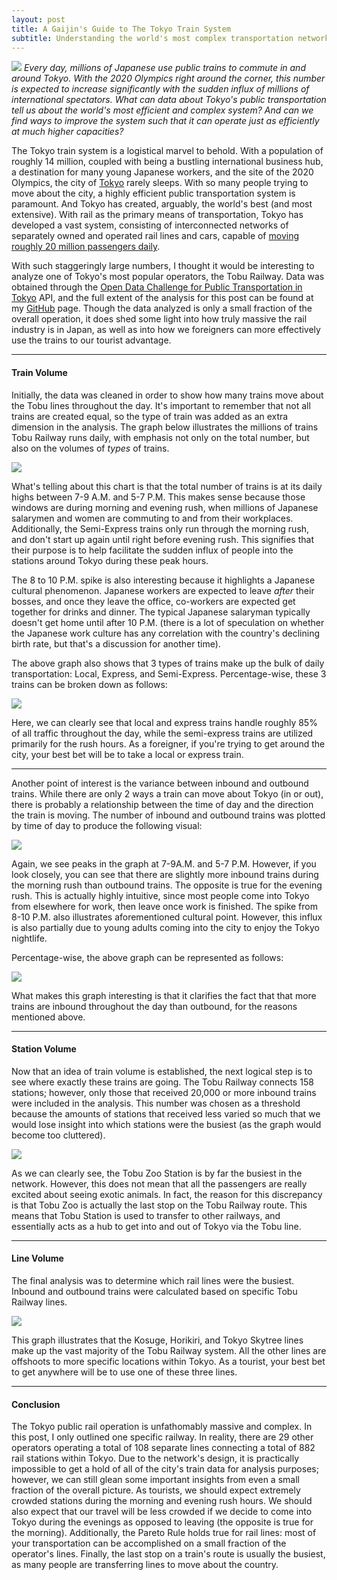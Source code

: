 ```yaml
---
layout: post
title: A Gaijin's Guide to The Tokyo Train System
subtitle: Understanding the world's most complex transportation network
---
```


![](https://cdn-images-1.medium.com/max/1600/1*xHUN1AVM0ejObXBygvCr9g.jpeg)
<span class="figcaption_hack">*Every day, millions of Japanese use public trains to commute in and around
Tokyo. With the 2020 Olympics right around the corner, this number is expected
to increase significantly with the sudden influx of millions of international
spectators. What can data about Tokyo's public transportation tell us about the
world's most efficient and complex system? And can we find ways to improve the
system such that it can operate just as efficiently at much higher capacities?*</span>

The Tokyo train system is a logistical marvel to behold. With a population of
roughly 14 million, coupled with being a bustling international business hub, a
destination for many young Japanese workers, and the site of the 2020 Olympics,
the city of [Tokyo](https://en.wikipedia.org/wiki/Tokyo) rarely sleeps. With so
many people trying to move about the city, a highly efficient public
transportation system is paramount. And Tokyo has created, arguably, the world's
best (and most extensive). With rail as the primary means of transportation,
Tokyo has developed a vast system, consisting of interconnected networks of
separately owned and operated rail lines and cars, capable of [moving roughly 20
million passengers
daily](https://en.wikipedia.org/wiki/Transport_in_Greater_Tokyo#Rail).

With such staggeringly large numbers, I thought it would be interesting to
analyze one of Tokyo's most popular operators, the Tobu Railway. Data was
obtained through the [Open Data Challenge for Public Transportation in
Tokyo](https://tokyochallenge.odpt.org/en/index.html) API, and the full extent
of the analysis for this post can be found at my
[GitHub](https://github.com/Nburkhal/Tokyo-Train-Data) page. Though the data
analyzed is only a small fraction of the overall operation, it does shed some
light into how truly massive the rail industry is in Japan, as well as into how
we foreigners can more effectively use the trains to our tourist advantage.

*****

#### Train Volume

Initially, the data was cleaned in order to show how many trains move about the
Tobu lines throughout the day. It's important to remember that not all trains
are created equal, so the type of train was added as an extra dimension in the
analysis. The graph below illustrates the millions of trains Tobu Railway runs
daily, with emphasis not only on the total number, but also on the volumes of
*types* of trains.

![](https://cdn-images-1.medium.com/max/1600/1*43IRTEJ3ZjvqTl_3sobraQ.png)

What's telling about this chart is that the total number of trains is at its
daily highs between 7-9 A.M. and 5-7 P.M. This makes sense because those windows
are during morning and evening rush, when millions of Japanese salarymen and
women are commuting to and from their workplaces. Additionally, the Semi-Express
trains only run through the morning rush, and don't start up again until right
before evening rush. This signifies that their purpose is to help facilitate the
sudden influx of people into the stations around Tokyo during these peak hours.

The 8 to 10 P.M. spike is also interesting because it highlights a Japanese
cultural phenomenon. Japanese workers are expected to leave *after* their
bosses, and once they leave the office, co-workers are expected get together for
drinks and dinner. The typical Japanese salaryman typically doesn't get home
until after 10 P.M. (there is a lot of speculation on whether the Japanese work
culture has any correlation with the country's declining birth rate, but that's
a discussion for another time).

The above graph also shows that 3 types of trains make up the bulk of daily
transportation: Local, Express, and Semi-Express. Percentage-wise, these 3
trains can be broken down as follows:

![](https://cdn-images-1.medium.com/max/1600/1*jY8DLyn1Rxv6pTty3o62Yw.png)

Here, we can clearly see that local and express trains handle roughly 85% of all
traffic throughout the day, while the semi-express trains are utilized primarily
for the rush hours. As a foreigner, if you're trying to get around the city,
your best bet will be to take a local or express train.

*****

Another point of interest is the variance between inbound and outbound trains.
While there are only 2 ways a train can move about Tokyo (in or out), there is
probably a relationship between the time of day and the direction the train is
moving. The number of inbound and outbound trains was plotted by time of day to
produce the following visual:

![](https://cdn-images-1.medium.com/max/1600/1*H9y18aO2QiByIU1UBbIlTg.png)

Again, we see peaks in the graph at 7-9A.M. and 5-7 P.M. However, if you look
closely, you can see that there are slightly more inbound trains during the
morning rush than outbound trains. The opposite is true for the evening rush.
This is actually highly intuitive, since most people come into Tokyo from
elsewhere for work, then leave once work is finished. The spike from 8-10 P.M.
also illustrates aforementioned cultural point. However, this influx is also
partially due to young adults coming into the city to enjoy the Tokyo nightlife.

Percentage-wise, the above graph can be represented as follows:

![](https://cdn-images-1.medium.com/max/1600/1*ftIZiEQFICfaxaEd9hixKQ.png)

What makes this graph interesting is that it clarifies the fact that that more
trains are inbound throughout the day than outbound, for the reasons mentioned
above.

*****

#### Station Volume

Now that an idea of train volume is established, the next logical step is to see
where exactly these trains are going. The Tobu Railway connects 158 stations;
however, only those that received 20,000 or more inbound trains were included in
the analysis. This number was chosen as a threshold because the amounts of
stations that received less varied so much that we would lose insight into which
stations were the busiest (as the graph would become too cluttered).

![](https://cdn-images-1.medium.com/max/1600/1*30szjnMX1wS_GJ3dRDFxMA.png)

As we can clearly see, the Tobu Zoo Station is by far the busiest in the
network. However, this does not mean that all the passengers are really excited
about seeing exotic animals. In fact, the reason for this discrepancy is that
Tobu Zoo is actually the last stop on the Tobu Railway route. This means that
Tobu Station is used to transfer to other railways, and essentially acts as a
hub to get into and out of Tokyo via the Tobu line.

*****

#### Line Volume

The final analysis was to determine which rail lines were the busiest. Inbound
and outbound trains were calculated based on specific Tobu Railway lines.

![](https://cdn-images-1.medium.com/max/1600/1*rC_ZjouFJ9JyfWKeRLuBAg.png)

This graph illustrates that the Kosuge, Horikiri, and Tokyo Skytree lines make
up the vast majority of the Tobu Railway system. All the other lines are
offshoots to more specific locations within Tokyo. As a tourist, your best bet
to get anywhere will be to use one of these three lines.

*****

#### Conclusion

The Tokyo public rail operation is unfathomably massive and complex. In this
post, I only outlined one specific railway. In reality, there are 29 other
operators operating a total of 108 separate lines connecting a total of 882 rail
stations within Tokyo. Due to the network's design, it is practically impossible
to get a hold of all of the city's train data for analysis purposes; however, we
can still glean some important insights from even a small fraction of the
overall picture. As tourists, we should expect extremely crowded stations during
the morning and evening rush hours. We should also expect that our travel will
be less crowded if we decide to come into Tokyo during the evenings as opposed
to leaving (the opposite is true for the morning). Additionally, the Pareto Rule
holds true for rail lines: most of your transportation can be accomplished on a
small fraction of the operator's lines. Finally, the last stop on a train's
route is usually the busiest, as many people are transferring lines to move
about the country.

